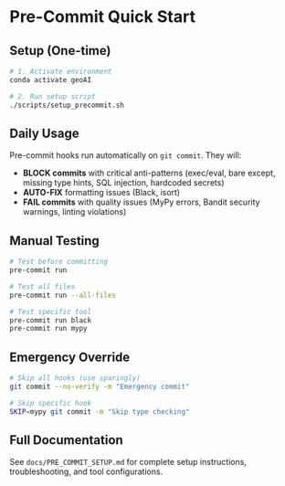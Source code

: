 # Pre-Commit Quick Start

## Setup (One-time)

```bash
# 1. Activate environment
conda activate geoAI

# 2. Run setup script
./scripts/setup_precommit.sh
```

## Daily Usage

Pre-commit hooks run automatically on `git commit`. They will:

- **BLOCK commits** with critical anti-patterns (exec/eval, bare except, missing type hints, SQL injection, hardcoded secrets)
- **AUTO-FIX** formatting issues (Black, isort)
- **FAIL commits** with quality issues (MyPy errors, Bandit security warnings, linting violations)

## Manual Testing

```bash
# Test before committing
pre-commit run

# Test all files
pre-commit run --all-files

# Test specific tool
pre-commit run black
pre-commit run mypy
```

## Emergency Override

```bash
# Skip all hooks (use sparingly)
git commit --no-verify -m "Emergency commit"

# Skip specific hook
SKIP=mypy git commit -m "Skip type checking"
```

## Full Documentation

See `docs/PRE_COMMIT_SETUP.md` for complete setup instructions, troubleshooting, and tool configurations.